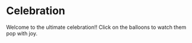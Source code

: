 # Celebration
Welcome to the ultimate celebration!! Click on the balloons to watch them pop with joy.
